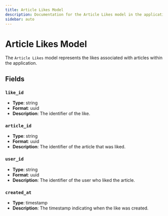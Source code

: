 ```yaml
---
title: Article Likes Model
description: Documentation for the Article Likes model in the application.
sidebar: auto
---
```


# Article Likes Model

The `Article Likes` model represents the likes associated with articles within the application.

## Fields

### `like_id`
- **Type**: string
- **Format**: uuid
- **Description**: The identifier of the like.

### `article_id`
- **Type**: string
- **Format**: uuid
- **Description**: The identifier of the article that was liked.

### `user_id`
- **Type**: string
- **Format**: uuid
- **Description**: The identifier of the user who liked the article.

### `created_at`
- **Type**: timestamp
- **Description**: The timestamp indicating when the like was created.
